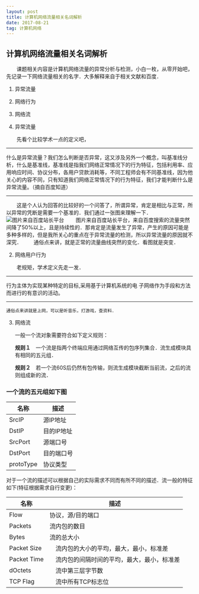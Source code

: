 ```yaml
---
layout: post
title: 计算机网络流量相关名词解析
date: 2017-08-21 
tag: 计算机网络
---
```


## 计算机网络流量相关名词解析 ##

　　课题相关内容是计算机网络流量的异常分析与检测，小白一枚，从零开始吧，先记录一下网络流量相关的名字．大多解释来自于相关文献和百度．
　　

 1. 异常流量
 2. 网络行为
 3. 网络流


1. 异常流量

　　先看个比较学术一点的定义吧，


----------
什么是异常流量？我们怎么判断是否异常，这又涉及另外一个概念，叫基准线分析，什么是基准线，基准线是指我们网络正常情况下的行为特征，包括利用率、应用响应时间、协议分布，各用户贷款消耗等，不同工程师会有不同基准线，因为他关心的内容不同，只有知道我们网络正常情况下的行为特征，我们才能判断什么是异常流量。（摘自百度知道）


----------
　　这是个人认为回答的比较好的一个问答了，所谓异常，肯定是相比与正常，所以异常的凭断是需要一个基准的．我们通过一张图来理解一下．
　　![图片来自百度站长平台](http://img.blog.csdn.net/20170821102206624?watermark/2/text/aHR0cDovL2Jsb2cuY3Nkbi5uZXQvbDU1NDcyNTcyMg==/font/5a6L5L2T/fontsize/400/fill/I0JBQkFCMA==/dissolve/70/gravity/SouthEast)
　　图片来自百度站长平台，来自百度搜索的流量突然间降了50%以上，且是持续性的．那肯定是流量发生了异常，产生的原因可能是多种多样的，但是我所关心的重点在于异常流量的检测，所以异常流量的原因就不深究．
　　通俗点来讲，就是正常的流量曲线突然的变化．看图就是突变．


2. 网络用户行为

　　老规矩，学术定义先走一发．

----------
行为主体为实现某种特定的目标,采用基于计算机系统的电
子网络作为手段和方法而进行的有意识的活动。


----------
	通俗点来讲就是上网，可以是听音乐，打游戏，查资料．

3. 网络流
    
    一般一个流对象需要符合如下定义规则：

    **规则１**　一个流是指两个终端应用通过网络互传的包序列集合．流生成模块具有相同的五元组．
    
    **规则２**　若一个流60S后仍然有包传输，则流生成模块截断当前流，之后的流则组成新的流．
### 一个流的五元组如下图

名称 | 描述
---|---
SrcIP | 源IP地址
DstIP | 目的IP地址
SrcPort | 源端口号
DstPort | 目的端口号
protoType | 协议类型

对于一个流的描述可以根据自己的实际需求不同而有所不同的描述．流一般的特征如下(特征根据需求自行变更)：

名称 | 描述
---|---
Flow | 协议，源/目的端口
Packets | 流内包的数目
Bytes | 流的总大小
Packet Size |　流内包的大小的平均，最大，最小，标准差　
Packet Time |　流内包的间隔时间的平均，最大，最小，标准差
dOctets |　流中第三层字节数
TCP Flag |　流中所有TCP标志位

